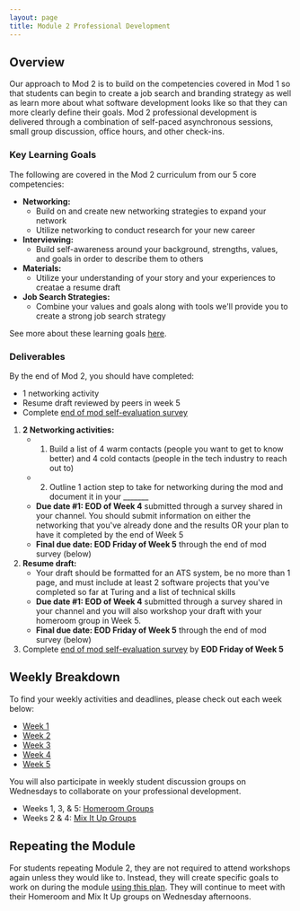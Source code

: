 ```yaml
---
layout: page
title: Module 2 Professional Development
---
```


## Overview
Our approach to Mod 2 is to build on the competencies covered in Mod 1 so that students can begin to create a job search and branding strategy as well as learn more about what software development looks like so that they can more clearly define their goals. Mod 2 professional development is delivered through a combination of self-paced asynchronous sessions, small group discussion, office hours, and other check-ins. 

### Key Learning Goals
The following are covered in the Mod 2 curriculum from our 5 core competencies:

* **Networking:**
    * Build on and create new networking strategies to expand your network
    * Utilize networking to conduct research for your new career
* **Interviewing:**
    * Build self-awareness around your background, strengths, values, and goals in order to describe them to others
* **Materials:**
    * Utilize your understanding of your story and your experiences to creatae a resume draft
* **Job Search Strategies:**
    * Combine your values and goals along with tools we'll provide you to create a strong job search strategy

See more about these learning goals [here](/module_two/mod2_learning_goals). 

### Deliverables
By the end of Mod 2, you should have completed:

* 1 networking activity
* Resume draft reviewed by peers in week 5
* Complete [end of mod self-evaluation survey](https://airtable.com/shr5n5ffg90BeMrEh)

1. **2 Networking activities:**
   * 1. Build a list of 4 warm contacts (people you want to get to know better) and 4 cold contacts (people in the tech industry to reach out to)
   * 2. Outline 1 action step to take for networking during the mod and document it in your _______
   * **Due date #1: EOD of Week 4** submitted through a survey shared in your channel. You should submit information on either the networking that you've already done and the results OR your plan to have it completed by the end of Week 5
   * **Final due date: EOD Friday of Week 5** through the end of mod survey (below)
2. **Resume draft:**
   * Your draft should be formatted for an ATS system, be no more than 1 page, and must include at least 2 software projects that you've completed so far at Turing and a list of technical skills 
   * **Due date #1: EOD of Week 4** submitted through a survey shared in your channel and you will also workshop your draft with your homeroom group in Week 5.
   * **Final due date: EOD Friday of Week 5** through the end of mod survey (below)
3. Complete [end of mod self-evaluation survey](https://airtable.com/shrBZWvdZfHSeey57) by **EOD Friday of Week 5**

## Weekly Breakdown
To find your weekly activities and deadlines, please check out each week below:

* [Week 1](/module_two/mod2_week1)
* [Week 2](/module_two/mod2_week2)
* [Week 3](/module_two/mod2_week3)
* [Week 4](/module_two/mod2_week4)
* [Week 5](/module_two/mod2_week5)

You will also participate in weekly student discussion groups on Wednesdays to collaborate on your professional development. 

* Weeks 1, 3, & 5: [Homeroom Groups](/student_discussion_groups/index)
* Weeks 2 & 4: [Mix It Up Groups](/mixed_groups)

## Repeating the Module
For students repeating Module 2, they are not required to attend workshops again unless they would like to. Instead, they will create specific goals to work on during the module [using this plan](/module_two/m2_pd_repeat_plan). They will continue to meet with their Homeroom and Mix It Up groups on Wednesday afternoons. 

